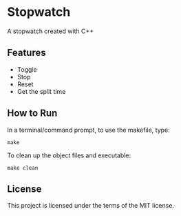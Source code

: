# Stopwatch
A stopwatch created with C++

## Features
* Toggle
* Stop
* Reset
* Get the split time

## How to Run
In a terminal/command prompt, to use the makefile, type:
```
make
```

To clean up the object files and executable:
```
make clean
```

## License
This project is licensed under the terms of the MIT license.
